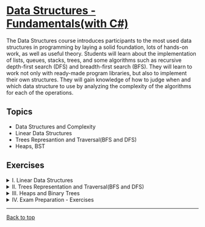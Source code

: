 # [Data Structures - Fundamentals(with C#)](https://softuni.bg/trainings/4266/data-structures-fundamentals-with-csharp-september-2023)

The Data Structures course introduces participants to the most used data structures in programming by laying a solid foundation, lots of hands-on work, as well as useful theory. Students will learn about the implementation of lists, queues, stacks, trees, and some algorithms such as recursive depth-first search (DFS) and breadth-first search (BFS). They will learn to work not only with ready-made program libraries, but also to implement their own structures. They will gain knowledge of how to judge when and which data structure to use by analyzing the complexity of the algorithms for each of the operations.

## Topics

- Data Structures and Complexity
- Linear Data Structures
- Trees Represantion and Traversal(BFS and DFS)
- Heaps, BST

## Exercises

<details>
    <summary>
        I. Linear Data Structures
    </summary>

1. [Lab](https://github.com/Krasipeace/SoftUni/tree/main/Data%20Structures%20-%20Fundamentals/01.%20Linear%20Data%20Structures%20-%20Lab)
2. [Exercises](https://github.com/Krasipeace/SoftUni/tree/main/Data%20Structures%20-%20Fundamentals/02.%20Linear%20Data%20Structures%20-%20Exercise)
</details>
<details>
    <summary>
        II. Trees Representation and Traversal(BFS and DFS)
    </summary>

1. [Lab](https://github.com/Krasipeace/SoftUni/tree/main/Data%20Structures%20-%20Fundamentals/03.Trees-Representation-and-Traversal-(BFS-DFS)%20-%20Lab)
2. [Exercises](https://github.com/Krasipeace/SoftUni/tree/main/Data%20Structures%20-%20Fundamentals/04.Trees-Representation-and-Traversal-(BFS-DFS)%20-%20Exercise)
</details>
<details>
    <summary>
        III. Heaps and Binary Trees 
    </summary>

1. [Lab](https://github.com/Krasipeace/SoftUni/tree/main/Data%20Structures%20-%20Fundamentals/05.Heaps-BST%20-%20Lab)
2. [Exercises](https://github.com/Krasipeace/SoftUni/tree/main/Data%20Structures%20-%20Fundamentals/06.Heaps-BST%20-%20Exercise)
</details>
<details>
    <summary>
        IV. Exam Preparation - Exercises
    </summary>

1. [](https://github.com/Krasipeace/SoftUni/tree/main/)
2. [](https://github.com/Krasipeace/SoftUni/tree/main/)
</details>

---

[Back to top](#)
